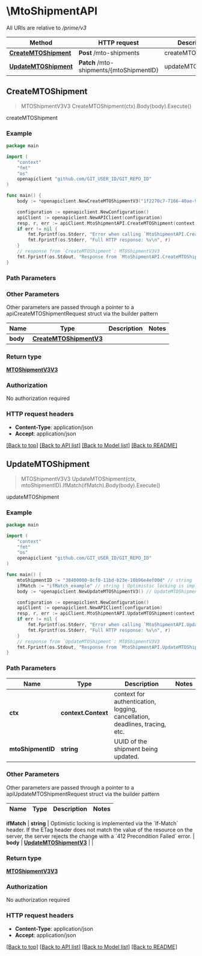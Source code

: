# \MtoShipmentAPI

All URIs are relative to */prime/v3*

Method | HTTP request | Description
------------- | ------------- | -------------
[**CreateMTOShipment**](MtoShipmentAPI.md#CreateMTOShipment) | **Post** /mto-shipments | createMTOShipment
[**UpdateMTOShipment**](MtoShipmentAPI.md#UpdateMTOShipment) | **Patch** /mto-shipments/{mtoShipmentID} | updateMTOShipment



## CreateMTOShipment

> MTOShipmentV3V3 CreateMTOShipment(ctx).Body(body).Execute()

createMTOShipment



### Example

```go
package main

import (
	"context"
	"fmt"
	"os"
	openapiclient "github.com/GIT_USER_ID/GIT_REPO_ID"
)

func main() {
	body := *openapiclient.NewCreateMTOShipmentV3("1f2270c7-7166-40ae-981e-b200ebdf3054", "TODO") // CreateMTOShipmentV3 |  (optional)

	configuration := openapiclient.NewConfiguration()
	apiClient := openapiclient.NewAPIClient(configuration)
	resp, r, err := apiClient.MtoShipmentAPI.CreateMTOShipment(context.Background()).Body(body).Execute()
	if err != nil {
		fmt.Fprintf(os.Stderr, "Error when calling `MtoShipmentAPI.CreateMTOShipment``: %v\n", err)
		fmt.Fprintf(os.Stderr, "Full HTTP response: %v\n", r)
	}
	// response from `CreateMTOShipment`: MTOShipmentV3V3
	fmt.Fprintf(os.Stdout, "Response from `MtoShipmentAPI.CreateMTOShipment`: %v\n", resp)
}
```

### Path Parameters



### Other Parameters

Other parameters are passed through a pointer to a apiCreateMTOShipmentRequest struct via the builder pattern


Name | Type | Description  | Notes
------------- | ------------- | ------------- | -------------
 **body** | [**CreateMTOShipmentV3**](CreateMTOShipmentV3.md) |  | 

### Return type

[**MTOShipmentV3V3**](MTOShipmentV3.md)

### Authorization

No authorization required

### HTTP request headers

- **Content-Type**: application/json
- **Accept**: application/json

[[Back to top]](#) [[Back to API list]](../README.md#documentation-for-api-endpoints)
[[Back to Model list]](../README.md#documentation-for-models)
[[Back to README]](../README.md)


## UpdateMTOShipment

> MTOShipmentV3V3 UpdateMTOShipment(ctx, mtoShipmentID).IfMatch(ifMatch).Body(body).Execute()

updateMTOShipment



### Example

```go
package main

import (
	"context"
	"fmt"
	"os"
	openapiclient "github.com/GIT_USER_ID/GIT_REPO_ID"
)

func main() {
	mtoShipmentID := "38400000-8cf0-11bd-b23e-10b96e4ef00d" // string | UUID of the shipment being updated.
	ifMatch := "ifMatch_example" // string | Optimistic locking is implemented via the `If-Match` header. If the ETag header does not match the value of the resource on the server, the server rejects the change with a `412 Precondition Failed` error. 
	body := *openapiclient.NewUpdateMTOShipmentV3() // UpdateMTOShipmentV3 | 

	configuration := openapiclient.NewConfiguration()
	apiClient := openapiclient.NewAPIClient(configuration)
	resp, r, err := apiClient.MtoShipmentAPI.UpdateMTOShipment(context.Background(), mtoShipmentID).IfMatch(ifMatch).Body(body).Execute()
	if err != nil {
		fmt.Fprintf(os.Stderr, "Error when calling `MtoShipmentAPI.UpdateMTOShipment``: %v\n", err)
		fmt.Fprintf(os.Stderr, "Full HTTP response: %v\n", r)
	}
	// response from `UpdateMTOShipment`: MTOShipmentV3V3
	fmt.Fprintf(os.Stdout, "Response from `MtoShipmentAPI.UpdateMTOShipment`: %v\n", resp)
}
```

### Path Parameters


Name | Type | Description  | Notes
------------- | ------------- | ------------- | -------------
**ctx** | **context.Context** | context for authentication, logging, cancellation, deadlines, tracing, etc.
**mtoShipmentID** | **string** | UUID of the shipment being updated. | 

### Other Parameters

Other parameters are passed through a pointer to a apiUpdateMTOShipmentRequest struct via the builder pattern


Name | Type | Description  | Notes
------------- | ------------- | ------------- | -------------

 **ifMatch** | **string** | Optimistic locking is implemented via the &#x60;If-Match&#x60; header. If the ETag header does not match the value of the resource on the server, the server rejects the change with a &#x60;412 Precondition Failed&#x60; error.  | 
 **body** | [**UpdateMTOShipmentV3**](UpdateMTOShipmentV3.md) |  | 

### Return type

[**MTOShipmentV3V3**](MTOShipmentV3.md)

### Authorization

No authorization required

### HTTP request headers

- **Content-Type**: application/json
- **Accept**: application/json

[[Back to top]](#) [[Back to API list]](../README.md#documentation-for-api-endpoints)
[[Back to Model list]](../README.md#documentation-for-models)
[[Back to README]](../README.md)

